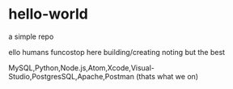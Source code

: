 # hello-world
a simple repo

ello humans
funcostop here building/creating noting but the best

MySQL,Python,Node.js,Atom,Xcode,Visual-Studio,PostgresSQL,Apache,Postman (thats what we on)
